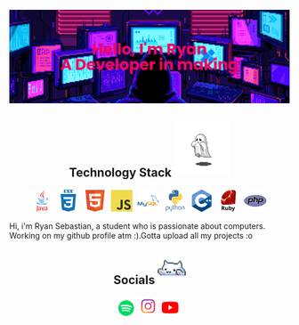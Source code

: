 </p align="center">
<img src="https://github.com/Ryanseb/Ryanseb/blob/main/assets/banner.png" />


<h2 align="center">Technology Stack <img src="https://github.com/Ryanseb/Ryanseb/blob/main/assets/ghost.gif" width="100"></h2>

<p align="center">
<img src="https://github.com/devicons/devicon/blob/master/icons/java/java-original-wordmark.svg" title="Java" alt="Java" width="40" height="40"/>&nbsp;
<img src="https://github.com/devicons/devicon/blob/master/icons/css3/css3-plain-wordmark.svg"  title="CSS3" alt="CSS" width="40" height="40"/>&nbsp;
<img src="https://github.com/devicons/devicon/blob/master/icons/html5/html5-original.svg" title="HTML5" alt="HTML" width="40" height="40"/>&nbsp;
<img src="https://github.com/devicons/devicon/blob/master/icons/javascript/javascript-original.svg" title="JavaScript" alt="JavaScript" width="40" height="40"/>&nbsp;
<img src="https://github.com/devicons/devicon/blob/master/icons/mysql/mysql-original-wordmark.svg" title="MySQL"  alt="MySQL" width="40" height="40"/>&nbsp;
<img src="https://github.com/devicons/devicon/blob/master/icons/python/python-original-wordmark.svg" title="Python" alt = "Python" width="40" height="40"/>&nbsp;
<img src="https://github.com/devicons/devicon/blob/master/icons/cplusplus/cplusplus-original.svg" title="C++" alt="C++" width="40" height= "40"/>&nbsp;
<img src="https://github.com/devicons/devicon/blob/master/icons/ruby/ruby-original-wordmark.svg" title="Ruby" alt="Ruby" width="40" height="40"/>&nbsp;
<img src="https://github.com/devicons/devicon/blob/master/icons/php/php-original.svg" title="php" alt="php" width="40" height="40"/>&nbsp;


<br />

Hi, i'm Ryan Sebastian, a student who is passionate about computers. Working on my github profile atm :).Gotta upload all my projects :o
  
<h2 align="center">Socials <img src="https://github.com/Ryanseb/Ryanseb/blob/main/assets/cat.gif" width="50"></h2>

<p align="center">
<a href="https://open.spotify.com/user/mtjdb6nh1mjzejox1v3drys3a?si=32883bc4cfe14411" target="_blank"><img height="28" position:"relative"
  top:"30" src="https://github.com/Ryanseb/Ryanseb/blob/main/assets/spotify.png"></a>&nbsp;
<a href="https://www.instagram.com/ryanseb.exe/" target="_blank"><img height="35" src="https://github.com/Ryanseb/Ryanseb/blob/main/assets/instagram.png"></a>&nbsp;
<a href="https://www.youtube.com/@ryanseb07" target="_blank"><img height="30" src="https://github.com/Ryanseb/Ryanseb/blob/main/assets/youtube.png"></a>&nbsp;
</p>




